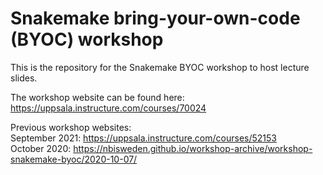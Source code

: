 # Snakemake bring-your-own-code (BYOC) workshop

This is the repository for the Snakemake BYOC workshop to host lecture slides.

The workshop website can be found here: https://uppsala.instructure.com/courses/70024

Previous workshop websites:  
September 2021: https://uppsala.instructure.com/courses/52153  
October 2020: https://nbisweden.github.io/workshop-archive/workshop-snakemake-byoc/2020-10-07/  
